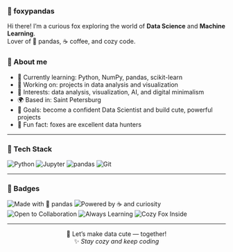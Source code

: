 ### 🦊 foxypandas

Hi there! I’m a curious fox exploring the world of **Data Science** and **Machine Learning**.  
Lover of 🐼 pandas, ☕ coffee, and cozy code.
</div>

### 🧁 About me

- 🌱 Currently learning: Python, NumPy, pandas, scikit-learn
- 🔭 Working on: projects in data analysis and visualization
- 🧪 Interests: data analysis, visualization, AI, and digital minimalism
- 🌍 Based in: Saint Petersburg
- 🎯 Goals: become a confident Data Scientist and build cute, powerful projects  
- 🦊 Fun fact: foxes are excellent data hunters

---

### 🔧 Tech Stack

![Python](https://img.shields.io/badge/Python-3.11+-blue)
![Jupyter](https://img.shields.io/badge/Jupyter-Notebook-orange)
![pandas](https://img.shields.io/badge/pandas-%F0%9F%90%BC-lightgrey)
![Git](https://img.shields.io/badge/Git-friendly-green)

---

### 🌟 Badges

![Made with 🐼 pandas](https://img.shields.io/badge/Made%20with-%F0%9F%90%BC%20pandas-orange)
![Powered by ☕ and curiosity](https://img.shields.io/badge/Powered%20by-%E2%98%95%EF%B8%8F%20and%20curiosity-ff69b4)
![Open to Collaboration](https://img.shields.io/badge/Open%20to-%F0%9F%92%9F%20collaboration-6a5acd)
![Always Learning](https://img.shields.io/badge/Always-Learning-yellowgreen)
![Cozy Fox Inside](https://img.shields.io/badge/Cozy%20Fox-Inside-f3c1a4)

---

<div align="center">

💬 Let’s make data cute — together!  
✨ _Stay cozy and keep coding_

</div>

